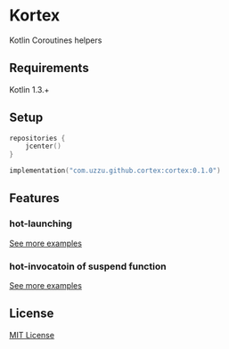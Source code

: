 # Kortex
Kotlin Coroutines helpers

## Requirements

Kotlin 1.3.+

## Setup

```kotlin
repositories {
    jcenter()
}
```

```kotlin
implementation("com.uzzu.github.cortex:cortex:0.1.0")
```

## Features

### hot-launching

[See more examples](subprojects/core-test/src/test/kotlin/com/github/uzzu/kortex/HotLaunchJvmTest.kt)


### hot-invocatoin of suspend function

[See more examples](subprojects/core-test/src/test/kotlin/com/github/uzzu/kortex/HotInvocationJvmTest.kt)

## License

[MIT License](LICENCE.txt)


